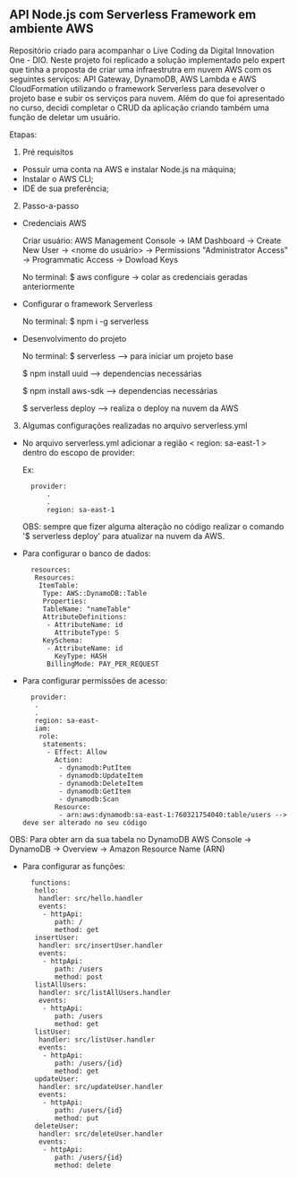 ## API Node.js com Serverless Framework em ambiente AWS

Repositório criado para acompanhar o Live Coding da Digital Innovation One - DIO. Neste projeto foi replicado a solução implementado pelo expert que tinha a proposta de criar uma infraestrutra em nuvem AWS com os seguintes serviços: API Gateway, DynamoDB, AWS Lambda e AWS CloudFormation utilizando o framework Serverless para desevolver o projeto base e subir os serviços para nuvem. Além do que foi apresentado no curso, decidi completar o CRUD da aplicação criando também uma função de deletar um usuário.


Etapas:

1) Pré requisitos

- Possuir uma conta na AWS e instalar Node.js na máquina;
- Instalar o AWS CLI;
- IDE de sua preferência;

2) Passo-a-passo

- Credenciais AWS

	Criar usuário: AWS Management Console -> IAM Dashboard -> Create New User -> <nome do usuário> -> Permissions "Administrator Access" -> Programmatic Access -> Dowload Keys

	No terminal: $ aws configure -> colar as credenciais geradas anteriormente

- Configurar o framework Serverless

	No terminal: $ npm i -g serverless

- Desenvolvimento do projeto

	No terminal: $ serverless     --> para iniciar um projeto base
	
	$ npm install uuid     --> dependencias necessárias
	
	$ npm install aws-sdk  --> dependencias necessárias
	
	$ serverless deploy    --> realiza o deploy na nuvem da AWS


3) Algumas configurações realizadas no arquivo serverless.yml

- No arquivo serverless.yml adicionar a região < region: sa-east-1 > dentro do escopo de provider:

	Ex:


		provider:
			.
			.
			region: sa-east-1

	OBS: sempre que fizer alguma alteração no código realizar o comando '$ serverless deploy' para atualizar na nuvem da AWS.


- Para configurar o banco de dados:


		resources:
  		 Resources:
		  ItemTable:
		   Type: AWS::DynamoDB::Table
		   Properties:
		   TableName: "nameTable"
		   AttributeDefinitions:
		    - AttributeName: id
		      AttributeType: S
		   KeySchema:
		    - AttributeName: id
		      KeyType: HASH
		    BillingMode: PAY_PER_REQUEST


- Para configurar permissões de acesso:


		provider:
		 .
		 .
		 region: sa-east-
		 iam:
		  role:
		   statements:
		    - Effect: Allow
		      Action:
		       - dynamodb:PutItem
		       - dynamodb:UpdateItem
		       - dynamodb:DeleteItem
		       - dynamodb:GetItem
		       - dynamodb:Scan
		      Resource:
		       - arn:aws:dynamodb:sa-east-1:760321754040:table/users --> deve ser alterado no seu código

OBS: Para obter arn da sua tabela no DynamoDB AWS Console -> DynamoDB -> Overview -> Amazon Resource Name (ARN)


- Para configurar as funções:


		functions:
		 hello:
		  handler: src/hello.handler
		  events:
		   - httpApi:
		      path: /
		      method: get
		 insertUser:
		  handler: src/insertUser.handler
		  events:
		   - httpApi:
		      path: /users
		      method: post
		 listAllUsers:
		  handler: src/listAllUsers.handler
		  events:
		   - httpApi:
		      path: /users
		      method: get
		 listUser:
		  handler: src/listUser.handler
		  events:
		   - httpApi:
		      path: /users/{id}
		      method: get
		 updateUser:
		  handler: src/updateUser.handler
		  events:
		   - httpApi:
		      path: /users/{id}
		      method: put
		 deleteUser:
		  handler: src/deleteUser.handler
		  events:
		   - httpApi:
		      path: /users/{id}
		      method: delete
